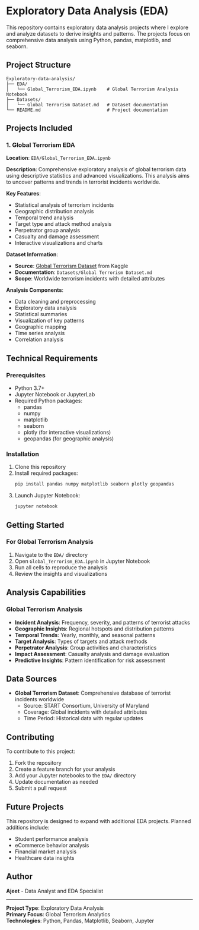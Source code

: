 # Exploratory Data Analysis (EDA)

This repository contains exploratory data analysis projects where I explore and analyze datasets to derive insights and patterns. The projects focus on comprehensive data analysis using Python, pandas, matplotlib, and seaborn.

## Project Structure

```
Exploratory-data-analysis/
├── EDA/
│   └── Global_Terrorism_EDA.ipynb    # Global Terrorism Analysis Notebook
├── Datasets/
│   └── Global Terrorism Dataset.md   # Dataset documentation
└── README.md                         # Project documentation
```

## Projects Included

### 1. Global Terrorism EDA

**Location**: `EDA/Global_Terrorism_EDA.ipynb`

**Description**: Comprehensive exploratory analysis of global terrorism data using descriptive statistics and advanced visualizations. This analysis aims to uncover patterns and trends in terrorist incidents worldwide.

**Key Features**:
- Statistical analysis of terrorism incidents
- Geographic distribution analysis
- Temporal trend analysis
- Target type and attack method analysis
- Perpetrator group analysis
- Casualty and damage assessment
- Interactive visualizations and charts

**Dataset Information**:
- **Source**: [Global Terrorism Dataset](https://www.kaggle.com/datasets/START-UMD/gtd) from Kaggle
- **Documentation**: `Datasets/Global Terrorism Dataset.md`
- **Scope**: Worldwide terrorism incidents with detailed attributes

**Analysis Components**:
- Data cleaning and preprocessing
- Exploratory data analysis
- Statistical summaries
- Visualization of key patterns
- Geographic mapping
- Time series analysis
- Correlation analysis

## Technical Requirements

### Prerequisites
- Python 3.7+
- Jupyter Notebook or JupyterLab
- Required Python packages:
  - pandas
  - numpy
  - matplotlib
  - seaborn
  - plotly (for interactive visualizations)
  - geopandas (for geographic analysis)

### Installation
1. Clone this repository
2. Install required packages:
   ```bash
   pip install pandas numpy matplotlib seaborn plotly geopandas
   ```
3. Launch Jupyter Notebook:
   ```bash
   jupyter notebook
   ```

## Getting Started

### For Global Terrorism Analysis
1. Navigate to the `EDA/` directory
2. Open `Global_Terrorism_EDA.ipynb` in Jupyter Notebook
3. Run all cells to reproduce the analysis
4. Review the insights and visualizations

## Analysis Capabilities

### Global Terrorism Analysis
- **Incident Analysis**: Frequency, severity, and patterns of terrorist attacks
- **Geographic Insights**: Regional hotspots and distribution patterns
- **Temporal Trends**: Yearly, monthly, and seasonal patterns
- **Target Analysis**: Types of targets and attack methods
- **Perpetrator Analysis**: Group activities and characteristics
- **Impact Assessment**: Casualty analysis and damage evaluation
- **Predictive Insights**: Pattern identification for risk assessment

## Data Sources

- **Global Terrorism Dataset**: Comprehensive database of terrorist incidents worldwide
  - Source: START Consortium, University of Maryland
  - Coverage: Global incidents with detailed attributes
  - Time Period: Historical data with regular updates

## Contributing

To contribute to this project:
1. Fork the repository
2. Create a feature branch for your analysis
3. Add your Jupyter notebooks to the `EDA/` directory
4. Update documentation as needed
5. Submit a pull request

## Future Projects

This repository is designed to expand with additional EDA projects. Planned additions include:
- Student performance analysis
- eCommerce behavior analysis
- Financial market analysis
- Healthcare data insights

## Author

**Ajeet** - Data Analyst and EDA Specialist

---
**Project Type**: Exploratory Data Analysis  
**Primary Focus**: Global Terrorism Analytics  
**Technologies**: Python, Pandas, Matplotlib, Seaborn, Jupyter
